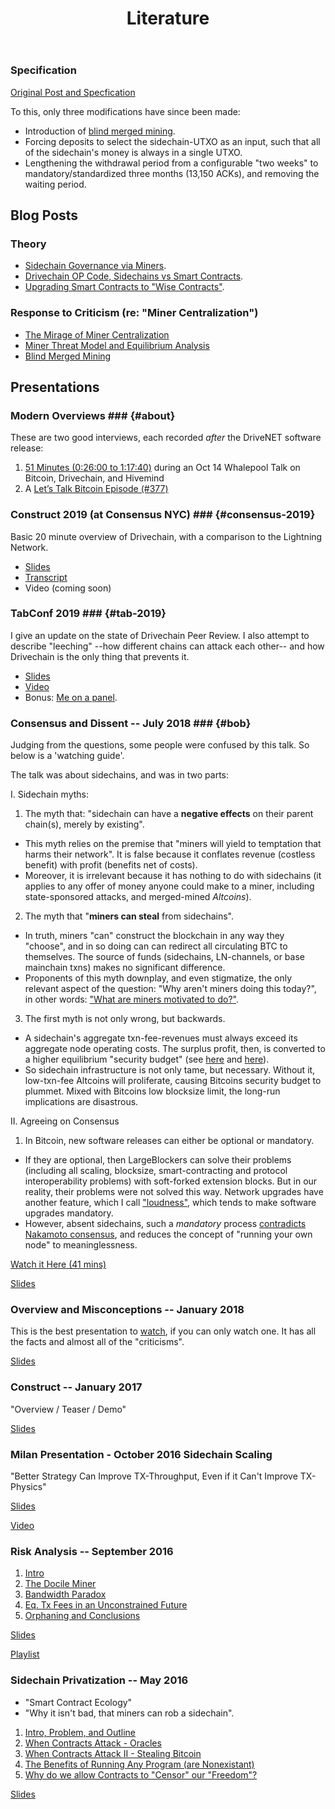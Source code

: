 ﻿---
layout: page
title: Literature
---

### Specification

[Original Post and Specfication](http://www.truthcoin.info/blog/drivechain/)

To this, only three modifications have since been made:

* Introduction of [blind merged mining](http://www.truthcoin.info/blog/blind-merged-mining/).
* Forcing deposits to select the sidechain-UTXO as an input, such that all of the sidechain's money is always in a single UTXO.
* Lengthening the withdrawal period from a configurable "two weeks" to mandatory/standardized three months (13,150 ACKs), and removing the waiting period.


## Blog Posts

### Theory

* [Sidechain Governance via Miners](http://www.truthcoin.info/blog/contracts-oracles-sidechains/).
* [Drivechain OP Code, Sidechains vs Smart Contracts](http://www.truthcoin.info/blog/drivechain-op-code/).
* [Upgrading Smart Contracts to "Wise Contracts"](http://www.truthcoin.info/blog/wise-contracts/).

### Response to Criticism (re: "Miner Centralization")

* [The Mirage of Miner Centralization](http://www.truthcoin.info/blog/mirage-miner-centralization/)
* [Miner Threat Model and Equilibrium Analysis](http://www.truthcoin.info/blog/mining-threat-equilibrium/)
* [Blind Merged Mining](http://www.truthcoin.info/blog/blind-merged-mining/)



## Presentations

### Modern Overviews ### {#about}

These are two good interviews, each recorded *after* the DriveNET software release:

1. [51 Minutes (0:26:00 to 1:17:40)](https://www.youtube.com/embed/VmN6riYe2tI?&rel=0&autoplay=1&start=1605&end=4660) during an Oct 14 Whalepool Talk on Bitcoin, Drivechain, and Hivemind
2. A [Let’s Talk Bitcoin Episode (#377)](https://letstalkbitcoin.com/blog/post/lets-talk-bitcoin-377-sidechains-drivechains-and-the-apple-store)


### Construct 2019 (at Consensus NYC) ### {#consensus-2019}

Basic 20 minute overview of Drivechain, with a comparison to the Lightning Network.

* [Slides](/media/slides/construct-2019.pdf)
* [Transcript](/media/slides/construct-2019-speech.pdf)
* Video (coming soon)



### TabConf 2019 ### {#tab-2019}

I give an update on the state of Drivechain Peer Review. I also attempt to describe "leeching" --how different chains can attack each other-- and how Drivechain is the only thing that prevents it.

* [Slides](/media/slides/tab-2019.pdf)
* [Video](https://www.youtube.com/watch?v=uJSWSTEDOF0)
* Bonus: [Me on a panel](https://www.youtube.com/watch?v=V3cvH2eWqfU).

### Consensus and Dissent -- July 2018 ### {#bob}

Judging from the questions, some people were confused by this talk. So below is a 'watching guide'.

The talk was about sidechains, and was in two parts:

I. Sidechain myths:

  1. The myth that: "sidechain can have a **negative effects** on their parent chain(s), merely by existing".
  * This myth relies on the premise that "miners will yield to temptation that harms their network". It is false because it conflates revenue (costless benefit) with profit (benefits net of costs).
  * Moreover, it is irrelevant because it has nothing to do with sidechains (it applies to any offer of money anyone could make to a miner, including state-sponsored attacks, and merged-mined *Altcoins*).
  2. The myth that "**miners can steal** from sidechains".
  * In truth, miners "can" construct the blockchain in any way they "choose", and in so doing can can redirect all circulating BTC to themselves. The source of funds (sidechains, LN-channels, or base mainchain txns) makes no significant difference.
  * Proponents of this myth downplay, and even stigmatize, the only relevant aspect of the question: "Why aren't miners doing this today?", in other words: ["What are miners motivated to do?"](http://www.drivechain.info/media/meme3.png).
  3. The first myth is not only wrong, but backwards.
  * A sidechain's aggregate txn-fee-revenues must always exceed its aggregate node operating costs. The surplus profit, then, is converted to a higher equilibrium "security budget" (see [here](https://medium.com/coinmonks/bitcoin-security-a-negative-exponential-95e78b6b575#665a) and [here](http://www.truthcoin.info/blog/pow-and-mining/)).
  * So sidechain infrastructure is not only tame, but necessary. Without it, low-txn-fee Altcoins will proliferate, causing Bitcoins security budget to plummet. Mixed with Bitcoins low blocksize limit, the long-run implications are disastrous.

II. Agreeing on Consensus

  1. In Bitcoin, new software releases can either be optional or mandatory.
  * If they are optional, then LargeBlockers can solve their problems (including all scaling, blocksize, smart-contracting and protocol interoperability problems) with soft-forked extension blocks. But in our reality, their problems were not solved this way. Network upgrades have another feature, which I call ["loudness"](http://www.truthcoin.info/blog/protocol-upgrade-terminology/), which tends to make software upgrades mandatory.
  * However, absent sidechains, such a *mandatory* process [contradicts Nakamoto consensus](http://www.truthcoin.info/blog/against-the-hard-fork/), and reduces the concept of "running your own node" to meaninglessness.

[Watch it Here (41 mins)](https://www.youtube.com/watch?v=15lBZQTN-eg) 

[Slides](/media/slides/consensus-and-dissent.pdf)


### Overview and Misconceptions -- January 2018

This is the best presentation to [watch](https://www.youtube.com/watch?v=gUbGT70wy5k), if you can only watch one. It has all the facts and almost all of the "criticisms".

[Slides](/media/slides/dc-overview-misconceptions.pdf)


### Construct -- January 2017

"Overview / Teaser / Demo"

[Slides](/media/slides/psztorc-drivechain-construct-2017.pdf)


### Milan Presentation - October 2016 Sidechain Scaling

"Better Strategy Can Improve TX-Throughput, Even if it Can't Improve TX-Physics"

[Slides](/media/slides/psztorc-milan.pdf)

[Video](https://www.youtube.com/watch?v=Gzg_u9gHc5Q&t=6575s)


### Risk Analysis -- September 2016

1. [Intro](https://www.youtube.com/watch?v=0goYH2sDw0w&list=PLw8-6ARlyVciNjgS_NFhAu-qt7HPf_dtg&index=1)
2. [The Docile Miner](https://www.youtube.com/watch?v=91TufmffIDg&list=PLw8-6ARlyVciNjgS_NFhAu-qt7HPf_dtg&index=2)
3. [Bandwidth Paradox](https://www.youtube.com/watch?v=9Yl4zd5V1W8&list=PLw8-6ARlyVciNjgS_NFhAu-qt7HPf_dtg&index=3)
4. [Eq. Tx Fees in an Unconstrained Future](https://www.youtube.com/watch?v=YErLEuOi3xU&list=PLw8-6ARlyVciNjgS_NFhAu-qt7HPf_dtg&index=4)
5. [Orphaning and Conclusions](https://www.youtube.com/watch?v=0gRDuLWq0Vg&list=PLw8-6ARlyVciNjgS_NFhAu-qt7HPf_dtg&index=5)

[Slides](/media/slides/psztorc-sidechain-risks.pdf)

[Playlist](https://www.youtube.com/playlist?list=PLw8-6ARlyVciNjgS_NFhAu-qt7HPf_dtg)


### Sidechain Privatization -- May 2016

* "Smart Contract Ecology"
* "Why it isn't bad, that miners can rob a sidechain".

1. [Intro, Problem, and Outline](https://www.youtube.com/watch?v=xGu0o8HH10U&list=PLw8-6ARlyVciMH79ZyLOpImsMug3LgNc4&index=1)
2. [When Contracts Attack - Oracles](https://www.youtube.com/watch?v=2OOKgTSrITs&list=PLw8-6ARlyVciMH79ZyLOpImsMug3LgNc4&index=2)
3. [When Contracts Attack II - Stealing Bitcoin](https://www.youtube.com/watch?v=S-65G-fp9zM&list=PLw8-6ARlyVciMH79ZyLOpImsMug3LgNc4&index=3)
4. [The Benefits of Running Any Program (are Nonexistant)](https://www.youtube.com/watch?v=k3L2Rdz06NM&list=PLw8-6ARlyVciMH79ZyLOpImsMug3LgNc4&index=4)
5. [Why do we allow Contracts to "Censor" our "Freedom"?](https://www.youtube.com/watch?v=GsnDUAkwlOw&list=PLw8-6ARlyVciMH79ZyLOpImsMug3LgNc4&index=5)

[Slides](/media/slides/psztorc-sidechain-privatization.pdf)

